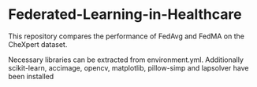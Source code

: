 # Federated-Learning-in-Healthcare
This repository compares the performance of FedAvg and FedMA on the CheXpert dataset.

Necessary libraries can be extracted from environment.yml. Additionally scikit-learn, accimage, opencv, matplotlib, pillow-simp and lapsolver have been installed